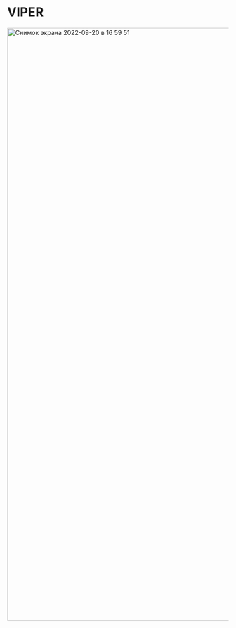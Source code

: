 # VIPER
<img width="1349" alt="Снимок экрана 2022-09-20 в 16 59 51" src="https://user-images.githubusercontent.com/105241367/191278264-2c3ee8cb-bfb7-4c99-9dff-305bef60dd15.png">

